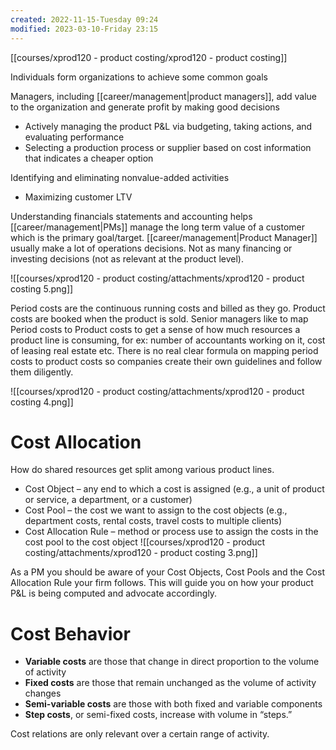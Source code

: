 ```yaml
---
created: 2022-11-15-Tuesday 09:24
modified: 2023-03-10-Friday 23:15
---
```


[[courses/xprod120 - product costing/xprod120 - product costing]]

Individuals form organizations to achieve some common goals

Managers, including [[career/management|product managers]], add value to the organization and generate profit by making good decisions

- Actively managing the product P&L via budgeting, taking actions, and evaluating performance
- Selecting a production process or supplier based on cost information that indicates a cheaper option

Identifying and eliminating nonvalue-added activities

- Maximizing customer LTV

Understanding financials statements and accounting helps [[career/management|PMs]] manage the long term value of a customer which is the primary goal/target.
[[career/management|Product Manager]] usually make a lot of operations decisions. Not as many financing or investing decisions (not as relevant at the product level).

![[courses/xprod120 - product costing/attachments/xprod120 - product costing 5.png]]

Period costs are the continuous running costs and billed as they go.
Product costs are booked when the product is sold.
Senior managers like to map Period costs to Product costs to get a sense of how much resources a product line is consuming, for ex: number of accountants working on it, cost of leasing real estate etc.
There is no real clear formula on mapping period costs to product costs so companies create their own guidelines and follow them diligently.

![[courses/xprod120 - product costing/attachments/xprod120 - product costing 4.png]]

# Cost Allocation

 How do shared resources get split among various product lines.

- Cost Object – any end to which a cost is assigned (e.g., a unit of product or service, a department, or a customer)
- Cost Pool – the cost we want to assign to the cost objects (e.g., department costs, rental costs, travel costs to multiple clients)
- Cost Allocation Rule – method or process use to assign the costs in the cost pool to the cost object
![[courses/xprod120 - product costing/attachments/xprod120 - product costing 3.png]]

As a PM you should be aware of your Cost Objects, Cost Pools and the Cost Allocation Rule your firm follows. This will guide you on how your product P&L is being computed and advocate accordingly.

# Cost Behavior
- **Variable costs** are those that change in direct proportion to the volume of activity
- **Fixed costs** are those that remain unchanged as the volume of activity changes
- **Semi-variable costs** are those with both fixed and variable components
- **Step costs**, or semi-fixed costs, increase with volume in “steps.”

Cost relations are only relevant over a certain range of activity.
